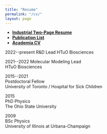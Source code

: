 ```yaml
---
title: "Resume"
permalink: "/cv/"
layout: page
---
```


* **[Industrial Two-Page Resume](/docs/resume/LinYH_Resume.pdf)**  
* **[Publication List](/docs/publication/LinYH_Pubs.pdf)**  
* **[Academia CV](/docs/CV/LinYH_CV.pdf)**  
 
2022--present
R&D Lead
HTuO Biosciences  
   
2021--2022 
Molecular Modeling Lead  
HTuO Biosciences  

2015--2021  
Postdoctoral Fellow  
University of Toronto / Hospital for Sick Children  

2015          
PhD Physics  
The Ohio State University  

2009  
BSc Physics  
University of Illinois at Urbana-Champaign 


